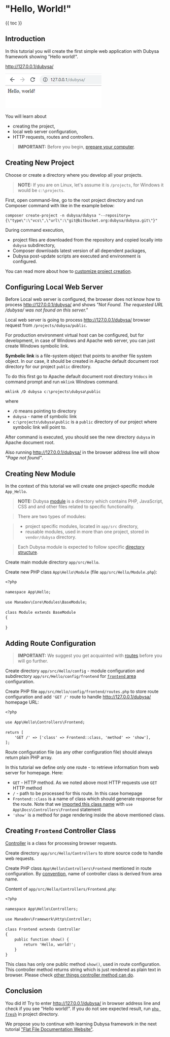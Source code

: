 # "Hello, World!"

{{ toc }}

## Introduction 

In this tutorial you will create the first simple web application with Dubysa framework showing "Hello world!".

<http://127.0.0.1/dubysa/> 
  
![Hello, World!](hello-world.png)

You will learn about 

- creating the project,
- local web server configuration,
- HTTP requests, routes and controllers.


>**IMPORTANT:** Before you begin, [prepare your computer](../introduction/preparing-your-computer.html).

## Creating New Project 

Choose or create a directory where you develop all your projects.

>**NOTE:** If you are on Linux, let's assume it is `/projects`, for Windows it would be `c:\projects`.

First, open command-line, go to the root project directory and run Composer command with like in the example below:

    composer create-project -n dubysa/dubysa "--repository={\"type\":\"vcs\",\"url\":\"git@bitbucket.org:dubysa/dubysa.git\"}"

During command execution, 

 - project files are downloaded from the repository and copied locally into `dubysa` subdirectory,
 - Composer downloads latest version of all dependent packages,
 - Dubysa post-update scripts are executed and environment is configured.
 
You can read more about how to [customize project creation](../php-development/dubysa-console-commands.html#composer-create-project).

## Configuring Local Web Server ##

Before Local web server is configured, the browser does not know how to process <http://127.0.0.1/dubysa/> and 
shows *"Not Found. The requested URL /dubysa/ was not found on this server."*

Local web server is going to process <http://127.0.0.1/dubysa/>  browser request from `/projects/dubysa/public`.

For production environment virtual host can be configured, but for development, in case of Windows and Apache web server, you can just create Windows symbolic link.

**Symbolic link** is a file-system object that points to another file system object. 
In our case, it should be created in Apache default document root directory for our project `public` directory.

To do this first go to Apache default document root directory `htdocs` in command prompt and run `mklink` Windows command.

	mklink /D dubysa c:\projects\dubysa\public

where
 
- `/D` means pointing to directory
- `dubysa` - name of symbolic link
- `c:\projects\dubysa\public` is a `public` directory of our project where symbolic link will point to.

After command is executed, you should see the new directory `dubysa` in Apache document root.  

Also running <http://127.0.0.1/dubysa/>  in the browser address line will show *"Page not found"*.

## Creating New Module ##

In the context of this tutorial we will create one project-specific module `App_Hello`.

>**NOTE:** Dubysa [module](../../architecture/modules/) is a directory which contains 
PHP, JavaScript, CSS and and other files related to specific functionality. 

>There are two types of modules: 

>  - project specific modules, located in `app/src` directory,
>  - reusable modules, used in more than one project, stored in `vendor/dubysa` directory. 

>Each Dubysa module is expected to follow specific 
>[directory structure](../../architecture/modules/#directory-structure). 

Create main module directory `app/src/Hello`.
 
Create new PHP class `App\Hello\Module` (file `app/src/Hello/Module.php`):

	<?php
	
	namespace App\Hello;
	
	use Manadev\Core\Modules\BaseModule;
	
	class Module extends BaseModule
	{
	
	} 

## Adding Route Configuration

> **IMPORTANT:** We suggest you get acquainted with [routes](../../web-development/routes/) before you will go further.


Create directory `app/src/Hello/config` - module configuration 
and subdirectory `app/src/Hello/config/frontend` for [`frontend` area](../../web-development/areas/) configuration.

Create PHP file `app/src/Hello/config/frontend/routes.php` to store route configuration and add `'GET /'` route to handle <http://127.0.0.1/dubysa/> homepage URL:

    <?php
    
    use App\Hello\Controllers\Frontend;
    
    return [
        'GET /' => ['class' => Frontend::class, 'method' => 'show'],
    ];

Route configuration file (as any other configuration file) should always return plain PHP array.

In this tutorial we define only one route - to retrieve information from web server for homepage. Here: 

- `GET` - HTTP method. As we noted above most HTTP requests use `GET` HTTP method
- `/` - path to be processed for this route. In this case homepage
- `Frontend::class` is a name of class which should generate response for the route. Note that we [imported this class name](http://php.net/manual/en/language.namespaces.importing.php) with `use App\Docs\Controllers\Frontend` statement 
- `'show'` is a method for page rendering inside the above mentioned class. 

## Creating `Frontend` Controller Class

[Controller](../../web-development/controllers/) is a class for processing browser requests.

Create directory  `app/src/Hello/Controllers` to store source code to handle web requests. 
 
Create PHP class `App\Hello\Controllers\Frontend` mentioned in route configuration. By [convention](#), name of controller class is derived from area name.  

Content of `app/src/Hello/Controllers/Frontend.php`:

    <?php
    
    namespace App\Hello\Controllers;
    
    use Manadev\Framework\Http\Controller;
    
    class Frontend extends Controller
    {
        public function show() {
            return 'Hello, world!';
        }
    }

This class has only one public method `show()`, used in route configuration. This controller method returns string which is just rendered as plain text in browser. Please check [other things controller method can do](#).

Conclusion
----------------------------------------

You did it! 
Try to enter <http://127.0.0.1/dubysa/>  in browser address line and check if you see "Hello world!". 
If you do not see expected result, run [`php fresh`](../../php-development/dubysa-console-commands#php-fresh) 
in project directory. 

We propose you to continue with learning Dubysa framework in the next tutorial 
["Flat File Documentation Website"](../flat-file-documentation-website/).
